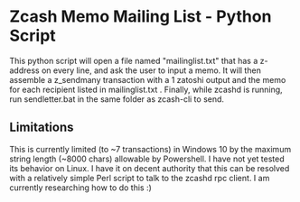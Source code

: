 # Zcash Memo Mailing List - Python Script 

This python script will open a file named "mailinglist.txt" that has a z-address on every line, and ask the user
to input a memo. It will then assemble a z_sendmany transaction with a 1 zatoshi output and the memo for each recipient listed in
mailinglist.txt . Finally, while zcashd is running, run sendletter.bat in the same folder as zcash-cli to send.

## Limitations

This is currently limited (to ~7 transactions) in Windows 10 by the maximum string length (~8000 chars) allowable by Powershell. I have not yet tested its behavior on Linux. I have it on decent authority that this can be resolved with a relatively simple Perl script to talk to the zcashd rpc client. I am currently researching how to do this :)
